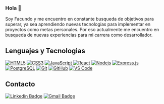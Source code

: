 ### Hola 👋

<!--
**FacuuGomez/FacuuGomez** is a ✨ _special_ ✨ repository because its `README.md` (this file) appears on your GitHub profile.
-->

Soy Facundo y me encuentro en constante busqueda de objetivos para superar, ya sea aprendiendo nuevas tecnologias para implementar en proyectos como metas personales. Por eso actualmente me encuentro en busqueda de nuevas experiencias para mi carrera como desarrollador.

## Lenguajes y Tecnologias 

[![HTML5](https://img.shields.io/badge/-HTML5-%23E44D27?style=flat-square&logo=html5&logoColor=ffffff&link=https://github.com/FacuuGomez/)](https://github.com/FacuuGomez/)
[![CSS3](https://img.shields.io/badge/-CSS3-%231572B6?style=flat-square&logo=css3&link=https://github.com/FacuuGomez/)](https://github.com/FacuuGomez/)
[![JavaScript](https://img.shields.io/badge/-JavaScript-%23F7DF1C?style=flat-square&logo=javascript&logoColor=000000&labelColor=%23F7DF1C&color=%23FFCE5A&link=https://github.com/FacuuGomez/)](https://github.com/FacuuGomez/)
[![React](https://img.shields.io/badge/-React-61DAFB?style=flat-square&logo=react&logoColor=ffffff&link=https://github.com/FacuuGomez/)](https://github.com/FacuuGomez/)
[![Nodejs](https://img.shields.io/badge/-Nodejs-339933?style=flat-square&logo=Node.js&logoColor=ffffff&link=https://github.com/FacuuGomez/)](https://github.com/FacuuGomez/)
<a href="#"><img alt="Express.js" src="https://img.shields.io/badge/Express.js-404d59.svg?logo=express&logoColor=white"></a>
[![PostgreSQL](https://img.shields.io/badge/-PostgreSQL-4169E1?style=flat-square&logo=postgresql&logoColor=ffffff&style=flat-square&link=https://github.com/FacuuGomez/)](https://github.com/FacuuGomez/)
[![Git](https://img.shields.io/badge/-Git-%23F05032?style=flat-square&logo=git&logoColor=%23ffffff&link=https://github.com/FacuuGomez/)](https://github.com/FacuuGomez/)
[![GitHub](https://img.shields.io/badge/-GitHub-181717?style=flat-square&logo=github&link=https://github.com/FacuuGomez/)](https://github.com/FacuuGomez/)
[![VS Code](http://img.shields.io/badge/-VS%20Code-007ACC?style=flat-square&logo=visual-studio-code&logoColor=ffffff&link=https://github.com/FacuuGomez/)](https://github.com/FacuuGomez/)

## Contacto

[![Linkedin Badge](https://img.shields.io/badge/-LinkedIn-blue?style=flat-square&logo=Linkedin&logoColor=white&link=https://www.linkedin.com/in/facu-gomez/)](https://www.linkedin.com/in/facu-gomez/) 
[![Gmail Badge](https://img.shields.io/badge/-Gmail-c14438?style=flat-square&logo=Gmail&logoColor=white&link=mailto:facuugomez67@gmail.com)](mailto:facuugomez67@gmail.com)
